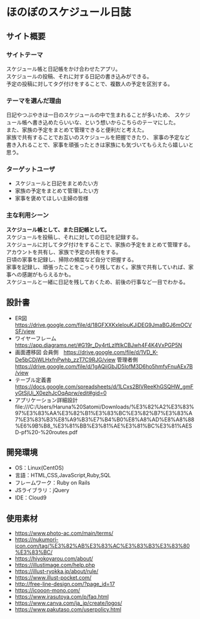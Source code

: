 # ほのぼのスケジュール日誌

## サイト概要
### サイトテーマ
スケジュール帳と日記帳をかけ合わせたアプリ。<br>
スケジュールの投稿、それに対する日記の書き込みができる。<br>
予定の投稿に対してタグ付けをすることで、複数人の予定を区別する。<br>

### テーマを選んだ理由
日記やつぶやきは一日のスケジュールの中で生まれることが多いため、
スケジュール帳へ書き込めたらいいな、という想いからこちらのテーマにした。<br>
また、家族の予定をまとめて管理できると便利だと考えた。<br>
家族で共有することでお互いのスケジュールを把握できたり、
家事の予定など書き入れることで、家事を頑張ったときは家族にも気づいてもらえたら嬉しいと思う。<br>

### ターゲットユーザ
- スケジュールと日記をまとめたい方
- 家族の予定をまとめて管理したい方
- 家事を褒めてほしい主婦の皆様

### 主な利用シーン
**スケジュール帳として、また日記帳として。**<br>
スケジュールを投稿し、それに対しての日記を記録する。<br>
スケジュールに対してタグ付けをすることで、家族の予定をまとめて管理する。<br>
アカウントを共有し、家族で予定の共有をする。<br>
日頃の家事を記録し、掃除の頻度など自分で把握する。<br>
家事を記録し、頑張ったことをこっそり残しておく。家族で共有していれば、家事への感謝がもらえるかも。<br>
スケジュールと一緒に日記を残しておくため、前後の行事など一目でわかる。<br>

## 設計書
- ER図
  https://drive.google.com/file/d/18GFXXKxlelouKJiDEG9JmaBGJ6mOCVSF/view
- ワイヤーフレーム
  https://app.diagrams.net/#G19r_Dy4rtLzIftIkCBJwh4F4K4VxPGP5N
- 画面遷移図
  会員側　https://drive.google.com/file/d/1VD_K-De5bCDjWLHxfnPwhb_zzT7C9RJG/view
  管理者側　https://drive.google.com/file/d/1gAQiiGbJD5lofM3D6ho5hmfyFnuAEx7B/view
- テーブル定義書
  https://docs.google.com/spreadsheets/d/1LCxs2BIVReeKhGSQHW_gmFyGtSjUi_X0ezhJcOqAprw/edit#gid=0
- アプリケーション詳細設計
  file:///C:/Users/Haruna%20Satomi/Downloads/%E3%82%A2%E3%83%97%E3%83%AA%E3%82%B1%E3%83%BC%E3%82%B7%E3%83%A7%E3%83%B3%E8%A9%B3%E7%B4%B0%E8%A8%AD%E8%A8%88%E6%9B%B8_%E3%81%BB%E3%81%AE%E3%81%BC%E3%81%AESD-pf%20-%20routes.pdf

## 開発環境
- OS：Linux(CentOS)
- 言語：HTML,CSS,JavaScript,Ruby,SQL
- フレームワーク：Ruby on Rails
- JSライブラリ：jQuery
- IDE：Cloud9

## 使用素材
- https://www.photo-ac.com/main/terms/
- https://nukumori-icon.com/tag/%E3%82%AB%E3%83%AC%E3%83%B3%E3%83%80%E3%83%BC/
- https://hiyokoyarou.com/about/
- https://illustimage.com/help.php
- https://illust-ryokka.jp/about/rule/
- https://www.illust-pocket.com/
- http://free-line-design.com/?page_id=17
- https://icooon-mono.com/
- https://www.irasutoya.com/p/faq.html
- https://www.canva.com/ja_jp/create/logos/
- https://www.pakutaso.com/userpolicy.html